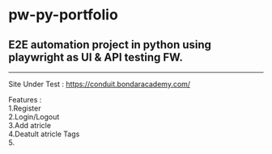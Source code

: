 # pw-py-portfolio
<h2>E2E automation project  in python using playwright as UI  & API testing FW. </h2>
<hr>

Site Under Test : 
https://conduit.bondaracademy.com/

Features : <br/>
1.Register <br/>
2.Login/Logout<br/>
3.Add atricle <br/>
4.Deatult atricle Tags<br/>
5.
